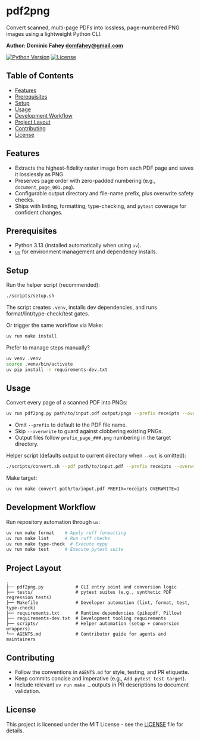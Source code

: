 # pdf2png

Convert scanned, multi-page PDFs into lossless, page-numbered PNG images using a lightweight Python CLI.

**Author: Dominic Fahey <domfahey@gmail.com>**

[![Python Version](https://img.shields.io/badge/python-3.13+-blue.svg)](https://www.python.org/downloads/)
[![License](https://img.shields.io/badge/license-MIT-green.svg)](LICENSE)

## Table of Contents

- [Features](#features)
- [Prerequisites](#prerequisites)
- [Setup](#setup)
- [Usage](#usage)
- [Development Workflow](#development-workflow)
- [Project Layout](#project-layout)
- [Contributing](#contributing)
- [License](#license)

## Features
- Extracts the highest-fidelity raster image from each PDF page and saves it losslessly as PNG.
- Preserves page order with zero-padded numbering (e.g., `document_page_001.png`).
- Configurable output directory and file-name prefix, plus overwrite safety checks.
- Ships with linting, formatting, type-checking, and `pytest` coverage for confident changes.

## Prerequisites
- Python 3.13 (installed automatically when using `uv`).
- [`uv`](https://github.com/astral-sh/uv) for environment management and dependency installs.

## Setup
Run the helper script (recommended):
```bash
./scripts/setup.sh
```
The script creates `.venv`, installs dev dependencies, and runs format/lint/type-check/test gates.

Or trigger the same workflow via Make:
```bash
uv run make install
```

Prefer to manage steps manually?
```bash
uv venv .venv
source .venv/bin/activate
uv pip install -r requirements-dev.txt
```

## Usage
Convert every page of a scanned PDF into PNGs:
```bash
uv run pdf2png.py path/to/input.pdf output/pngs --prefix receipts --overwrite
```
- Omit `--prefix` to default to the PDF file name.
- Skip `--overwrite` to guard against clobbering existing PNGs.
- Output files follow `prefix_page_###.png` numbering in the target directory.

Helper script (defaults output to current directory when `--out` is omitted):
```bash
./scripts/convert.sh --pdf path/to/input.pdf --prefix receipts --overwrite
```

Make target:
```bash
uv run make convert path/to/input.pdf PREFIX=receipts OVERWRITE=1
```

## Development Workflow
Run repository automation through `uv`:
```bash
uv run make format    # Apply ruff formatting
uv run make lint      # Run ruff checks
uv run make type-check  # Execute mypy
uv run make test      # Execute pytest suite
```

## Project Layout
```
.
├── pdf2png.py            # CLI entry point and conversion logic
├── tests/                # pytest suites (e.g., synthetic PDF regression tests)
├── Makefile              # Developer automation (lint, format, test, type-check)
├── requirements.txt      # Runtime dependencies (pikepdf, Pillow)
├── requirements-dev.txt  # Development tooling requirements
├── scripts/              # Helper automation (setup + conversion wrappers)
└── AGENTS.md             # Contributor guide for agents and maintainers
```

## Contributing
- Follow the conventions in `AGENTS.md` for style, testing, and PR etiquette.
- Keep commits concise and imperative (e.g., `Add pytest test target`).
- Include relevant `uv run make …` outputs in PR descriptions to document validation.

## License

This project is licensed under the MIT License - see the [LICENSE](LICENSE) file for details.
